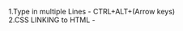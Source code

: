 

1.Type in multiple Lines    -   CTRL+ALT+(Arrow keys) <br>
2.CSS LINKING to HTML     -   <link rel="stylesheet" href="________"> 
